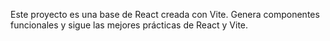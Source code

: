 <!-- Use this file to provide workspace-specific custom instructions to Copilot. For more details, visit https://code.visualstudio.com/docs/copilot/copilot-customization#_use-a-githubcopilotinstructionsmd-file -->

Este proyecto es una base de React creada con Vite. Genera componentes funcionales y sigue las mejores prácticas de React y Vite.
